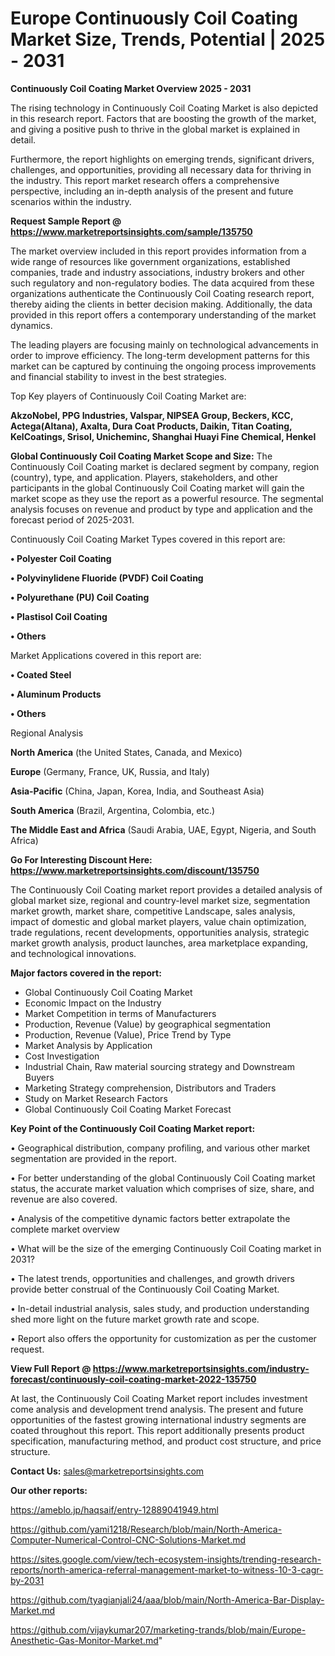 # Europe Continuously Coil Coating Market Size, Trends, Potential | 2025 - 2031

<Strong> Continuously Coil Coating Market Overview 2025 - 2031</strong>

The rising technology in Continuously Coil Coating Market is also depicted in this research report. Factors that are boosting the growth of the market, and giving a positive push to thrive in the global market is explained in detail.

Furthermore, the report highlights on emerging trends, significant drivers, challenges, and opportunities, providing all necessary data for thriving in the industry. This report market research offers a comprehensive perspective, including an in-depth analysis of the present and future scenarios within the industry.

<strong>Request Sample Report @ <a href=https://www.marketreportsinsights.com/sample/135750>https://www.marketreportsinsights.com/sample/135750</a></strong>

The market overview included in this report provides information from a wide range of resources like government organizations, established companies, trade and industry associations, industry brokers and other such regulatory and non-regulatory bodies. The data acquired from these organizations authenticate the Continuously Coil Coating research report, thereby aiding the clients in better decision making. Additionally, the data provided in this report offers a contemporary understanding of the market dynamics.

The leading players are focusing mainly on technological advancements in order to improve efficiency. The long-term development patterns for this market can be captured by continuing the ongoing process improvements and financial stability to invest in the best strategies.

Top Key players of Continuously Coil Coating Market are:

<strong>AkzoNobel, PPG Industries, Valspar, NIPSEA Group, Beckers, KCC, Actega(Altana), Axalta, Dura Coat Products, Daikin, Titan Coating, KelCoatings, Srisol, Unicheminc, Shanghai Huayi Fine Chemical, Henkel</strong>

<strong><b>Global Continuously Coil Coating Market Scope and Size:</b></strong>
The Continuously Coil Coating market is declared segment by company, region (country), type, and application. Players, stakeholders, and other participants in the global Continuously Coil Coating market will gain the market scope as they use the report as a powerful resource. The segmental analysis focuses on revenue and product by type and application and the forecast period of 2025-2031.

Continuously Coil Coating Market Types covered in this report are:

<strong>• Polyester Coil Coating

• Polyvinylidene Fluoride (PVDF) Coil Coating

• Polyurethane (PU) Coil Coating

• Plastisol Coil Coating

• Others</strong>

Market Applications covered in this report are:

<strong>• Coated Steel

• Aluminum Products

• Others</strong> 

Regional Analysis

<strong>North America</strong> (the United States, Canada, and Mexico)

<strong>Europe</strong> (Germany, France, UK, Russia, and Italy)

<strong>Asia-Pacific</strong> (China, Japan, Korea, India, and Southeast Asia)

<strong>South America</strong> (Brazil, Argentina, Colombia, etc.)

<strong>The Middle East and Africa</strong> (Saudi Arabia, UAE, Egypt, Nigeria, and South Africa)

<strong>Go For Interesting Discount Here: <a href=https://www.marketreportsinsights.com/discount/135750>https://www.marketreportsinsights.com/discount/135750</a></strong>

The Continuously Coil Coating market report provides a detailed analysis of global market size, regional and country-level market size, segmentation market growth, market share, competitive Landscape, sales analysis, impact of domestic and global market players, value chain optimization, trade regulations, recent developments, opportunities analysis, strategic market growth analysis, product launches, area marketplace expanding, and technological innovations.

<strong><b>Major factors covered in the report:</b></strong>
<ul>
  <li>Global Continuously Coil Coating Market </li>
  <li>Economic Impact on the Industry</li>
  <li>Market Competition in terms of Manufacturers</li>
  <li>Production, Revenue (Value) by geographical segmentation</li>
  <li>Production, Revenue (Value), Price Trend by Type</li>
  <li>Market Analysis by Application</li>
  <li>Cost Investigation</li>
  <li>Industrial Chain, Raw material sourcing strategy and Downstream Buyers</li>
  <li>Marketing Strategy comprehension, Distributors and Traders</li>
  <li>Study on Market Research Factors</li>
  <li>Global Continuously Coil Coating Market Forecast</li>
</ul>

<strong><b>Key Point of the Continuously Coil Coating Market report:</b></strong>

• Geographical distribution, company profiling, and various other market segmentation are provided in the report.

• For better understanding of the global Continuously Coil Coating market status, the accurate market valuation which comprises of size, share, and revenue are also covered.

• Analysis of the competitive dynamic factors better extrapolate the complete market overview

• What will be the size of the emerging Continuously Coil Coating market in 2031?

• The latest trends, opportunities and challenges, and growth drivers provide better construal of the Continuously Coil Coating Market.

• In-detail industrial analysis, sales study, and production understanding shed more light on the future market growth rate and scope.

• Report also offers the opportunity for customization as per the customer request.

<strong><b>View Full Report @ <a href=https://www.marketreportsinsights.com/industry-forecast/continuously-coil-coating-market-2022-135750>https://www.marketreportsinsights.com/industry-forecast/continuously-coil-coating-market-2022-135750</a></b></strong>


At last, the Continuously Coil Coating Market report includes investment come analysis and development trend analysis. The present and future opportunities of the fastest growing international industry segments are coated throughout this report. This report additionally presents product specification, manufacturing method, and product cost structure, and price structure.

<strong>Contact Us:</strong>
sales@marketreportsinsights.com

<strong>Our other reports:</strong>

<a href=https://ameblo.jp/haqsaif/entry-12889041949.html>https://ameblo.jp/haqsaif/entry-12889041949.html</a>

<a href=https://github.com/yami1218/Research/blob/main/North-America-Computer-Numerical-Control-CNC-Solutions-Market.md>https://github.com/yami1218/Research/blob/main/North-America-Computer-Numerical-Control-CNC-Solutions-Market.md</a>

<a href=https://sites.google.com/view/tech-ecosystem-insights/trending-research-reports/north-america-referral-management-market-to-witness-10-3-cagr-by-2031>https://sites.google.com/view/tech-ecosystem-insights/trending-research-reports/north-america-referral-management-market-to-witness-10-3-cagr-by-2031</a>

<a href=https://github.com/tyagianjali24/aaa/blob/main/North-America-Bar-Display-Market.md>https://github.com/tyagianjali24/aaa/blob/main/North-America-Bar-Display-Market.md</a>

<a href=https://github.com/vijaykumar207/marketing-trands/blob/main/Europe-Anesthetic-Gas-Monitor-Market.md>https://github.com/vijaykumar207/marketing-trands/blob/main/Europe-Anesthetic-Gas-Monitor-Market.md</a>"
